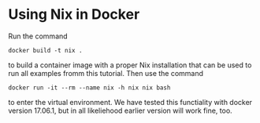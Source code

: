 # Using Nix in Docker

Run the command

    docker build -t nix .

to build a container image with a proper Nix installation that can be used to
run all examples fromm this tutorial. Then use the command

    docker run -it --rm --name nix -h nix nix bash

to enter the virtual environment. We have tested this functiality with docker
version 17.06.1, but in all likeliehood earlier version will work fine, too.

